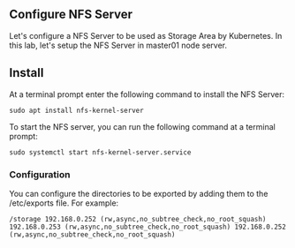 ## Configure NFS Server

Let's configure a NFS Server to be used as Storage Area by Kubernetes. In this lab, let's setup the NFS Server in master01 node server.

## Install

At a terminal prompt enter the following command to install the NFS Server:

```
sudo apt install nfs-kernel-server
```

To start the NFS server, you can run the following command at a terminal prompt:

```
sudo systemctl start nfs-kernel-server.service
```

### Configuration

You can configure the directories to be exported by adding them to the /etc/exports file. For example:

```
/storage 192.168.0.252 (rw,async,no_subtree_check,no_root_squash) 192.168.0.253 (rw,async,no_subtree_check,no_root_squash) 192.168.0.252 (rw,async,no_subtree_check,no_root_squash) 
```
